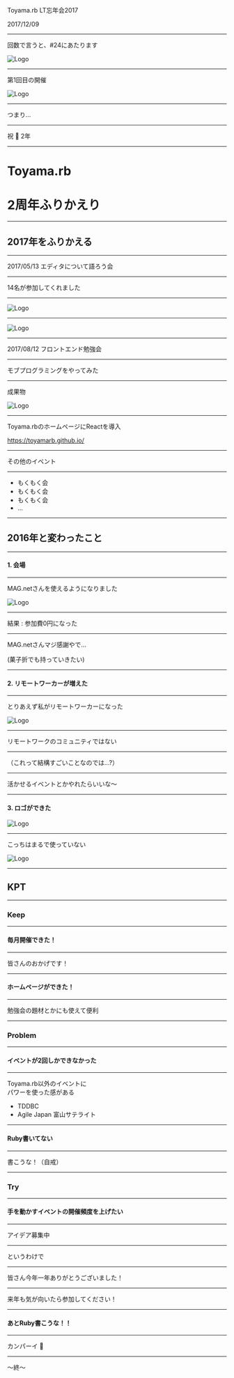 Toyama.rb LT忘年会2017

2017/12/09

---

回数で言うと、#24にあたります

![Logo](assets/list.png)


---

第1回目の開催

![Logo](assets/1st.png)

---

つまり...

---

祝 🎉 2年

---

# Toyama.rb  
# 2周年ふりかえり

---

## 2017年をふりかえる

---

2017/05/13
エディタについて語ろう会

---

14名が参加してくれました

---

![Logo](assets/edit1.JPG)

---

![Logo](assets/edit2.JPG)

---

2017/08/12
フロントエンド勉強会

---

モブプログラミングをやってみた

---

成果物

![Logo](assets/hp.png)

---

Toyama.rbのホームページにReactを導入

https://toyamarb.github.io/

---

その他のイベント

---

- もくもく会
- もくもく会
- もくもく会
- ...

---

## 2016年と変わったこと

---

#### 1. 会場

---

MAG.netさんを使えるようになりました

![Logo](assets/mag.jpg)

---

結果 : 参加費0円になった

---

MAG.netさんマジ感謝やで...

(菓子折でも持っていきたい)

---

#### 2. リモートワーカーが増えた

---

とりあえず私がリモートワーカーになった

![Logo](assets/msc.png)

---

リモートワークのコミュニティではない

---

（これって結構すごいことなのでは...?）

---

活かせるイベントとかやれたらいいな〜

---

#### 3. ロゴができた

![Logo](assets/buri_x1.png)

---

こっちはまるで使っていない

![Logo](assets/logo_h_x1.png)

---

## KPT

---

### Keep

---

#### 毎月開催できた！

---

皆さんのおかげです！

---

#### ホームページができた！

---

勉強会の題材とかにも使えて便利

---

### Problem

---

#### イベントが2回しかできなかった

---

Toyama.rb以外のイベントに  
パワーを使った感がある

- TDDBC
- Agile Japan 富山サテライト

---

#### Ruby書いてない

---

書こうな！（自戒）

---

### Try

---

#### 手を動かすイベントの開催頻度を上げたい

---

アイデア募集中

---

というわけで

---

皆さん今年一年ありがとうございました！

---

来年も気が向いたら参加してください！

---

#### あとRuby書こうな！！

---

カンパーイ 🍻

---

〜終〜